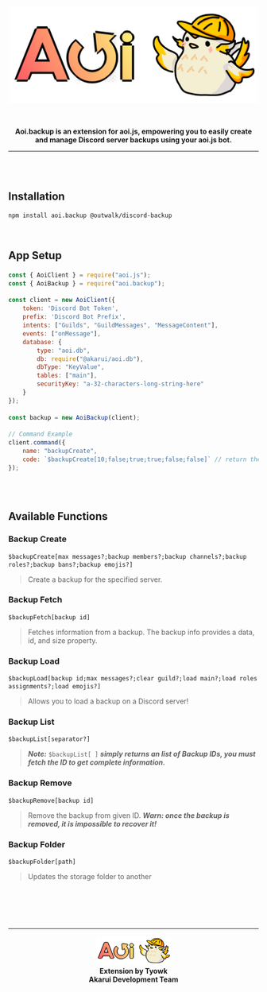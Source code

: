 <p align="center">
  <a href="#">
    <img width="500" src="https://github.com/tyowk/aoi.backup/blob/main/docs/assets/icon2.png?raw=true" alt="aoi.backup">
  </a>
</p>
<br>
<b><p align="center">Aoi.backup is an extension for aoi.js, empowering you to easily create and manage Discord server backups using your aoi.js bot.</p></b>

---
<br>
<br>

## Installation
```sh
npm install aoi.backup @outwalk/discord-backup
```
<br>

## App Setup
```js
const { AoiClient } = require("aoi.js");
const { AoiBackup } = require("aoi.backup");

const client = new AoiClient({
    token: 'Discord Bot Token',
    prefix: 'Discord Bot Prefix',
    intents: ["Guilds", "GuildMessages", "MessageContent"],
    events: ["onMessage"],
    database: {
        type: "aoi.db",
        db: require("@akarui/aoi.db"),
        dbType: "KeyValue",
        tables: ["main"],
        securityKey: "a-32-characters-long-string-here"
    }
});

const backup = new AoiBackup(client);

// Command Example
client.command({
    name: "backupCreate",
    code: `$backupCreate[10;false;true;true;false;false]` // return the Backup ID
});
```
<br>
<br>

## Available Functions
### Backup Create
```
$backupCreate[max messages?;backup members?;backup channels?;backup roles?;backup bans?;backup emojis?]
```
> Create a backup for the specified server.
### Backup Fetch
```
$backupFetch[backup id]
```
> Fetches information from a backup. The backup info provides a data, id, and size property.
### Backup Load
```
$backupLoad[backup id;max messages?;clear guild?;load main?;load roles assignments?;load emojis?]
```
> Allows you to load a backup on a Discord server!
### Backup List
```
$backupList[separator?]
```
> ***Note:*** `$backupList[ ]` ***simply returns an list of Backup IDs, you must fetch the ID to get complete information.***
### Backup Remove
```
$backupRemove[backup id]
```
> Remove the backup from given ID. ***Warn: once the backup is removed, it is impossible to recover it!***
### Backup Folder
```
$backupFolder[path]
```
> Updates the storage folder to another
<br>
<br>
<br>
<br>

---
<p align="center"><a href="#"><img width="150" src="https://github.com/tyowk/aoi.backup/blob/main/docs/assets/icon2.png?raw=true" alt="aoi.backup"></a><br><strong>Extension by Tyowk<br>Akarui Development Team</strong></p>
